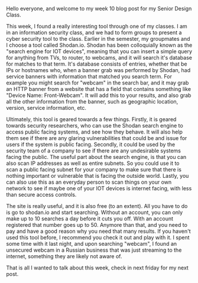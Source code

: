 Hello everyone, and welcome to my week 10 blog post for my Senior Design Class.

This week, I found a really interesting tool through one of my classes. I am in an information security class, and we had to form groups to present a cyber security tool to the class. Earlier in the semester, my groupmates and I choose a tool called Shodan.io. Shodan has been colloquially known as the "search engine for IOT devices", meaning that you can insert a simple query for anything from TVs, to router, to webcams, and it will search it's database for matches to that term. It's database consists of entries, whether that be IPs or hostnames who, when a banner grab was performed by Shodan, had service banners with information that matched you search term. For example you might search for "webcam" in the search bar, and it may grab an HTTP banner from a website that has a field that contains something like "Device Name: Front-Webcam". It will add this to your results, and also grab all the other information from the banner, such as geographic location, version, service information, etc.

Ultimately, this tool is geared towards a few things. Firstly, it is geared towards security researchers, who can use the Shodan search engine to access public facing systems, and see how they behave. It will also help them see if there are any glaring vulnerabilities that could be and issue for users if the system is public facing. Secondly, it could be used by the security team of a company to see if there are any undesirable systems facing the public. The useful part about the search engine, is that you can also scan IP addresses as well as entire subnets. So you could use it to scan a public facing subnet for your company to make sure that there is nothing important or vulnerable that is facing the outside world. Lastly, you can also use this as an everyday person to scan things on your own network to see if maybe one of your IOT devices is internet facing, with less than secure access controls.

The site is really useful, and it is also free (to an extent). All you have to do is go to shodan.io and start searching. Without an account, you can only make up to 10 searches a day before it cuts you off. With an account registered that number goes up to 50. Anymore than that, and you need to pay and have a good reason why you need that many results. If you haven't used this tool before, I recommend you check it out and play with it. I spent some time with it last night, and upon searching "webcam", I found an unsecured webcam in a Russian business that was just streaming to the internet, something they are likely not aware of. 

That is all I wanted to talk about this week, check in next friday for my next post.
